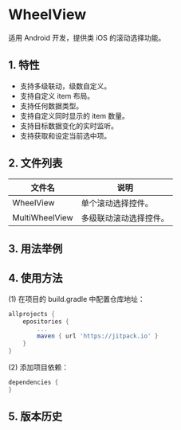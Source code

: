 # WheelView

适用 Android 开发，提供类 iOS 的滚动选择功能。

## 1. 特性

* 支持多级联动，级数自定义。
* 支持自定义 item 布局。
* 支持任何数据类型。
* 支持自定义同时显示的 item 数量。
* 支持目标数据变化的实时监听。
* 支持获取和设定当前选中项。

## 2. 文件列表

| 文件名         | 说明                   |
| -------------- | ---------------------- |
| WheelView      | 单个滚动选择控件。     |
| MultiWheelView | 多级联动滚动选择控件。 |

## 3. 用法举例

## 4. 使用方法

(1) 在项目的 build.gradle 中配置仓库地址：

```groovy
allprojects {
    epositories {
        ...
        maven { url 'https://jitpack.io' }
    }
}
```

(2) 添加项目依赖：

```groovy
dependencies {
}
```

## 5. 版本历史

>